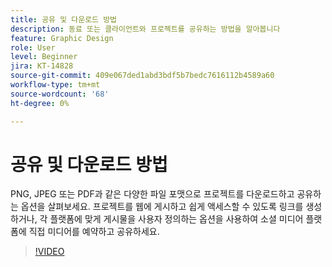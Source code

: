 ```yaml
---
title: 공유 및 다운로드 방법
description: 동료 또는 클라이언트와 프로젝트를 공유하는 방법을 알아봅니다
feature: Graphic Design
role: User
level: Beginner
jira: KT-14828
source-git-commit: 409e067ded1abd3bdf5b7bedc7616112b4589a60
workflow-type: tm+mt
source-wordcount: '68'
ht-degree: 0%

---
```


# 공유 및 다운로드 방법

PNG, JPEG 또는 PDF과 같은 다양한 파일 포맷으로 프로젝트를 다운로드하고 공유하는 옵션을 살펴보세요. 프로젝트를 웹에 게시하고 쉽게 액세스할 수 있도록 링크를 생성하거나, 각 플랫폼에 맞게 게시물을 사용자 정의하는 옵션을 사용하여 소셜 미디어 플랫폼에 직접 미디어를 예약하고 공유하세요.

>[!VIDEO](https://video.tv.adobe.com/v/3426936?quality=12&learn=on&hidetitle=true)
